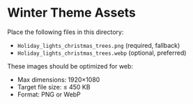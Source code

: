 # Winter Theme Assets

Place the following files in this directory:

- `Holiday_lights_christmas_trees.png` (required, fallback)
- `Holiday_lights_christmas_trees.webp` (optional, preferred)

These images should be optimized for web:
- Max dimensions: 1920×1080
- Target file size: ≤ 450 KB
- Format: PNG or WebP

